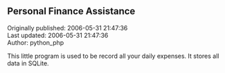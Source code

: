 ## Personal Finance Assistance  
Originally published: 2006-05-31 21:47:36  
Last updated: 2006-05-31 21:47:36  
Author: python_php   
  
This little program is used to be record all your daily expenses.
It stores all data in SQLite.
